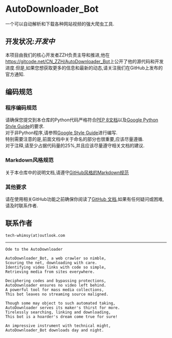 # AutoDownloader_Bot
一个可以自动解析和下载各种网站视频的强大爬虫工具.

## 开发状况:***开发中***  
本项目由我们的核心开发者ZZH负责主导和推进,他在<https://gitcode.net/CN_ZZH/AutoDownloader_Bot>上公开了他的源代码和开发进度.但是,如果您想获取更多的信息和最新的动态,请关注我们在GitHub上发布的官方通知.

## 编码规范

### 程序编码规范
请确保您提交到本仓库的Python代码严格符合[PEP 8文档](https://peps.python.org/pep-0008/)以及[Google Python Style Guide](https://google.github.io/styleguide/pyguide.html)的要求.  
对于非Python程序,请参照[Google Style Guide](https://google.github.io/styleguide/)进行编写.  
特别需要注意的是,前面文档中关于命名的部分也很重要,应该尽量遵循.  
对于注释,请至少占据代码量的25%,并且应该尽量遵守相关文档的建议.

### Markdown风格规范
关于本仓库中的说明文档,请遵守[GitHub风格的Markdown规范](https://github.github.com/gfm/)

### 其他要求
请在使用相关GitHub功能之前确保你阅读了[GitHub 文档](https://docs.github.com/zh),如果有任何疑问或困难,请及时联系作者.

## 联系作者
`tech-whimsy(at)outlook.com`

* * *
`Ode to the AutoDownloader`  
```
AutoDownloader_Bot, a web crawler so nimble,
Scouring the net, downloading with care.
Identifying video links with code so simple,
Retrieving media from sites everywhere.

Deciphering codes and bypassing protections,
AutoDownloader ensures no video left behind.
A powerful tool for mass media collections,
This bot leaves no streaming source maligned.

Though some may object to such automated taking,
AutoDownloader serves its maker's thirst for more.
Tirelessly searching, linking and downloading,
This bot is a hoarder's dream come true for sure!

An impressive instrument with technical might,
AutoDownloader_Bot downloads day and night.
```